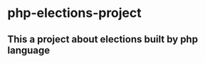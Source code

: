 # php-elections-project
This a project about elections built by php language
----------------------------------------------------------------------------------------------------------------------